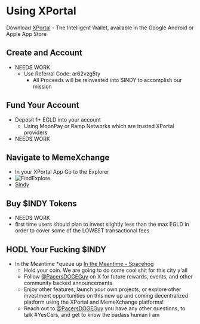 # Using XPortal
Download [XPortal](http://xportal.com/) - The Intelligent Wallet, available in the Google Android or Apple App Store
## Create and Account 
- NEEDS WORK
	- Use Referral Code: ar62vzg5ty
		- All Proceeds will be reinvested into $INDY to accomplish our mission
## Fund Your Account
- Deposit 1+ EGLD into your account 
	- Using MoonPay or Ramp Networks which are trusted XPortal providers
 - NEEDS WORK
## Navigate to MemeXchange
- In your XPortal App Go to the Explorer
- ![FindExplore](https://github.com/user-attachments/assets/01c58397-43a9-433c-bf4d-fbec5c3aa2e6)
- [$Indy](https://memexchange.fun/meme-coins/erd1qqqqqqqqqqqqqpgq8n7gkr2pc0wm5fuq9dx98cspysyxxy5cpl6sawpywc)
## Buy $INDY Tokens
- NEEDS WORK
- first time users should plan to invest slightly less than the max EGLD in order to cover some of the LOWEST transactional fees
## HODL Your Fucking $INDY
- In the Meantime *queue up [In the Meantime - Spacehog](https://www.youtube.com/watch?v=0lhXW1Q_e_0&ab_channel=no)
  	- Hold your coin. We are going to do some cool shit for this city y'all
  	- Follow [@PacersDOGEGuy](https://x.com/PacersDOGEGuy) on X for future rewards, events, and other community backed announcements
  	- Enjoy other features, launch your own projects, or explore other investment opportunities on this new up and coming decentralized platform using the XPortal and MemeXchange platforms!
  	- Reach out to [@PacersDOGEGuy](https://x.com/PacersDOGEGuy) you have any other questions, to talk #YesCers, and get to know the badass human I am 
